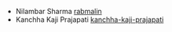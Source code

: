 * Nilambar Sharma [rabmalin](https://profiles.wordpress.org/rabmalin)
* Kanchha Kaji Prajapati [kanchha-kaji-prajapati](https://profiles.wordpress.org/kanchha-kaji-prajapati)
